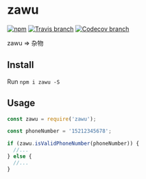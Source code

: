# zawu

[![npm](https://img.shields.io/npm/v/zawu.svg)](https://www.npmjs.com/package/zawu)
[![Travis branch](https://img.shields.io/travis/Runrioter/zawu/master.svg)](https://travis-ci.org/Runrioter/zawu)
[![Codecov branch](https://img.shields.io/codecov/c/github/Runrioter/zawu/master.svg)](https://codecov.io/github/Runrioter/zawu?branch=master)

zawu => 杂物

## Install

Run `npm i zawu -S`

## Usage

```javascript
const zawu = require('zawu');

const phoneNumber = '15212345678';

if (zawu.isValidPhoneNumber(phoneNumber)) {
  //...
} else {
  //...
}

```
